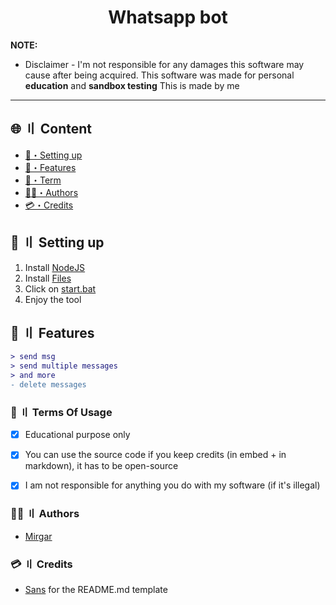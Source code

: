 
<h1 align="center">
  Whatsapp bot
</h1>




**NOTE:** 
- Disclaimer -
I'm not responsible for any damages this software may cause after being acquired. 
This software was made for personal **education** and **sandbox testing**
This is made by me
---


## <a id="content"></a>🌐 〢 Content
- [🎉・Setting up](#setup)
- [🔰・Features](#features)
- [💼・Term](#terms)
- [🕵️‍♂️・Authors](#authors)
- [💳・Credits](#credits)






## <a id="setup"></a> 📁 〢 Setting up
1. Install [NodeJS](https://www.python.org/downloads/)
2. Install [Files](https://github.com/mirgarr/whatsapp-bot/archive/refs/heads/main.zip)
3. Click on [start.bat](https://github.com/mirgarr/whatsapp-bot/blob/main/start.bat)
5. Enjoy the tool




## <a id="features"></a>🔰 〢 Features
```diff
> send msg
> send multiple messages
> and more
- delete messages
```




### <a id="terms"></a>💼 〢 Terms Of Usage
- [x] Educational purpose only
- [x] You can use the source code if you keep credits (in embed + in markdown), it has to be open-source
- [x] I am not responsible for anything you do with my software (if it's illegal)


### <a id="authors"></a>🕵️‍♂️ 〢 Authors
- [Mirgar](https://github.com/mirgarr)

### <a id="credits"></a>💳 〢 Credits
- [Sans](https://github.com/002-sans) for the README.md template

